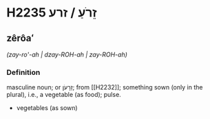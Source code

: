 # H2235 זֵרֹעַ / זרע

## zêrôaʻ

_(zay-ro'-ah | dzay-ROH-ah | zay-ROH-ah)_

### Definition

masculine noun; or זֵרָעֹן; from [[H2232]]; something sown (only in the plural), i.e., a vegetable (as food); pulse.

- vegetables (as sown)
